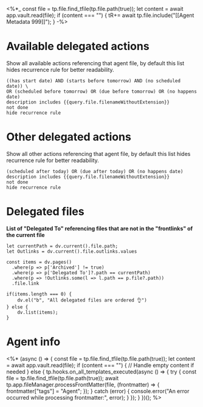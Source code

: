 <%*_
const file = tp.file.find_tfile(tp.file.path(true));
let content = await app.vault.read(file);
if (content === "") {
  tR+= await tp.file.include("[[Agent Metadata 999]]");
}
-%>
# Available delegated actions
Show all available actions referencing that agent file, by default this list hides recurrence rule for better readability. 
```tasks
((has start date) AND (starts before tomorrow) AND (no scheduled date)) \
OR (scheduled before tomorrow) OR (due before tomorrow) OR (no happens date)
description includes {{query.file.filenameWithoutExtension}}
not done
hide recurrence rule
```

# Other delegated actions
Show all other actions referencing that agent file, by default this list hides recurrence rule for better readability. 
```tasks
(scheduled after today) OR (due after today) OR (no happens date)
description includes {{query.file.filenameWithoutExtension}}
not done
hide recurrence rule
```

# Delegated files 
**List of "Delegated To" referencing files that are not in the "frontlinks" of the current file**
```dataviewjs
let currentPath = dv.current().file.path;
let Outlinks = dv.current().file.outlinks.values

const items = dv.pages()
  .where(p => p['Archived'] != true)
  .where(p => p['Delegated To']?.path == currentPath)
  .where(p => !Outlinks.some(l => l.path == p.file?.path))
  .file.link

if(items.length === 0) {
	dv.el("b", "All delegated files are ordered 👌")
} else {
	dv.list(items);
}
```

# Agent info

<%*
(async () => {
  const file = tp.file.find_tfile(tp.file.path(true));
  let content = await app.vault.read(file);
  if (content === "") {
    // Handle empty content if needed
  } else {
    tp.hooks.on_all_templates_executed(async () => {
      try {
        const file = tp.file.find_tfile(tp.file.path(true));
        await tp.app.fileManager.processFrontMatter(file, (frontmatter) => {
          frontmatter["tags"] = "Agent";
        });
      } catch (error) {
        console.error("An error occurred while processing frontmatter:", error);
      }
    });
  }
})();
%>

